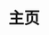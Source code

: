 ---
# containerClass 额外的页面容器 Class
containerClass: home
home: true
icon: fa-solid fa-galaxy fa-spin fa-spin-reverse
title: 主页
heroImage: /home.png
# heroImage: /logo.svg
heroText: Tian's Docs
tagline: <i class="fa-duotone fa-house-heart" style="--fa-primary-color:#155cd5; --fa-secondary-color:#ff0000; --fa-secondary-opacity:0.5;"></i> 甜甜个人分享的自留地。
bgImage: https://theme-hope-assets.vuejs.press/bg/6-light.svg
bgImageDark: https://theme-hope-assets.vuejs.press/bg/6-dark.svg
bgImageStyle:
  background-attachment: fixed
actions:
  - text: 开始使用吧 💡
    link: /index/
    type: primary
  - text: 阿里云盘会员 🎉
    link: https://www.aliyundrive.com
    type: default
  - text: IOS IPA分享 🎁
    link: https://www.alipan.com
    type: default

highlights:
  - header: 简单的美化和修改你的"AList"
    description: <span> <i class="fa-solid fa-party-horn" style="color:#409eff;"></i>『 <span id="hitokoto"> <a href="#" id="hitokoto_text">"人生最大的遗憾,就是在最无能为力的时候遇到一个想要保护一生的人."</a> </span>』<i class="fa-solid fa-party-horn fa-rotate-270" style="color:#409eff;"></i> </span><br/><br/>此美化教程可能比较简单也不一定适合你，有需要的看看吧
    bgImage: https://theme-hope-assets.vuejs.press/bg/2-light.svg
    bgImageDark: https://theme-hope-assets.vuejs.press/bg/2-dark.svg
    bgImageStyle:
      background-repeat: repeat
      background-size: initial
    features:
      - title: 美化教程¹
        icon: fa-solid fa-file-video
        details: 点击查看"视频"
        link: https://www.bilibili.com

      - title: 美化教程²
        icon: fa-solid fa-file-video
        details: 点击查看"视频"
        link: https://www.bilibili.com

      - title: 美化教程³
        icon: fa-solid fa-file-video
        details: 点击查看"视频"
        link: https://www.bilibili.com

      - title: 美化教程4
        icon: fa-solid fa-file-video
        details: 点击查看"视频"
        link: https://www.bilibili.com/

      - title: AList在线调试
        icon: fa-solid fa-file-lines
        details: 会在线调试才可以魔改AList
        link: /index/build/kaifa.md
        
      - title: AList进行简单魔改
        icon: fa-solid fa-file-lines
        details: 进行了一些简单的修改
        link: /index/03-code.md
        
      - title: Windows编译教程
        icon: fa-solid fa-file-lines
        details: 魔改完成后进行编译使用
        link: /index/build/win.md
        
      - title: Linux编译教程
        icon: fa-solid fa-file-lines
        details: 魔改完成后进行编译使用
        link: /index/build/linux.md

  - header: AList使用生态
    image: /alist-logo.svg
    bgImage: https://theme-hope-assets.vuejs.press/bg/3-light.svg
    bgImageDark: https://theme-hope-assets.vuejs.press/bg/3-dark.svg
    highlights:
      - title: AList怎么使用短连接：👉<a href="/index/10-dlianjie.html">查看详情</a>
      - title: AList怎么用代理下载：👉<a href="/index/11-dulr.html">查看详情</a>
      - title: Cadoor单点登录绑定：👉<a href="/index/09-ssologin.html">查看详情</a>
      - title: Cadoor自己调试开发：👉<a href="/index/build/sso">查看详情</a>
      - title: AList衍生的应用生态：👉<a href="https://alist.nn.ci/guide/ecosystem">查看详情</a>

  - header: AList源码文档语言包
    image: /alist-logo.svg
    bgImage: https://theme-hope-assets.vuejs.press/bg/3-light.svg
    bgImageDark: https://theme-hope-assets.vuejs.press/bg/3-dark.svg
    highlights:
      - title: V3文档：<a href="https://alist.nn.ci/zh/">https://alist.nn.ci/zh/</a>
      - title: V3后端：<a href="https://github.com/alist-org/alist">https://github.com/alist-org/alist</a>
      - title: V3前端：<a href="https://github.com/alist-org/alist-web">https://github.com/alist-org/alist-web</a>
      - title: V3语言：<a href="https://crowdin.com/project/alist">https://crowdin.com/project/alist</a>   

  - header: 赞助以及投喂
    description: 本项目赞助以及投喂
    image: /zanzhu.svg
    bgImage: https://theme-hope-assets.vuejs.press/bg/5-light.svg
    bgImageDark: https://theme-hope-assets.vuejs.press/bg/5-dark.svg
    highlights:
      - title: 阿里云盘会员
        icon: fa-solid fa-coin-vertical
        details: 阿里云盘会员前三个月每月只需8元~  <span style="color:red">20TB</span> 大容量限时回归，更有 <span style="color:red">50TB</span> 超大容量上线 <img src="/ali_vip.png" style="width:100%;height:100%;">
        link: https://www.aliyundrive.com

      - title: 欢迎投喂
        icon: fa-solid fa-coin-vertical
        details: <img src="/touwei.png" style="width:100%;height:100%;">
        link: https://www.aliyundrive.com
  # - text: 文档
  #   link: /zh/guide/

# features:
#   - title: 标题
#     icon: ico
#     details: 内容
#     link: URL
copyright: © 甜甜
# footer: 支持HTMLString
---